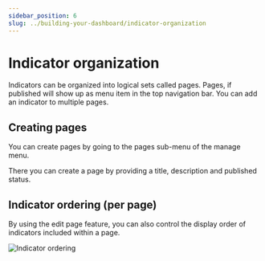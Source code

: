 ```yaml
---
sidebar_position: 6
slug: ../building-your-dashboard/indicator-organization
---
```


# Indicator organization

Indicators can be organized into logical sets called pages. Pages, if published will show up as menu item in the top navigation bar. You can add an indicator to multiple pages.

## Creating pages

You can create pages by going to the pages sub-menu of the manage menu.

There you can create a page by providing a title, description and published status.

## Indicator ordering (per page)
By using the edit page feature, you can also control the display order of indicators included within a page.

![Indicator ordering](/img/developer/building-your-dashboard/indicator-ordering.png)
